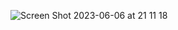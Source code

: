 ![Screen Shot 2023-06-06 at 21 11 18](https://github.com/majumvalaski/results-summary/assets/115854249/491424f2-9602-48a0-85d6-bb1842ef7220)
